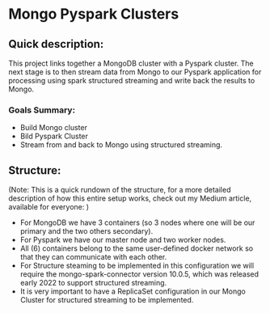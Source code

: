 # Mongo Pyspark Clusters
## Quick description: 
  This project links together a MongoDB cluster with a Pyspark cluster. The next stage is to then stream data from Mongo to our Pyspark application for processing using spark structured streaming and write back the results to Mongo.
 
 ### Goals Summary:
 - Build Mongo cluster
 - Bild Pyspark Cluster
 - Stream from and back to Mongo using structured streaming.
  
## Structure:
(Note: This is a quick rundown of the structure, for a more detailed description of how this entire setup works, check out my Medium article, available for everyone: )
  - For MongoDB we have 3 containers (so 3 nodes where one will be our primary and the two others secondary).
  - For Pyspark we have our master node and two worker nodes.
  - All (6) containers belong to the same user-defined docker network so that they can communicate with each other.
  - For Structure steaming to be implemented in this configuration we will require the mongo-spark-connector version 10.0.5, which was released early 2022 to support structured streaming.
  - It is very important to have a ReplicaSet configuration in our Mongo Cluster for structured streaming to be implemented.
  
  
